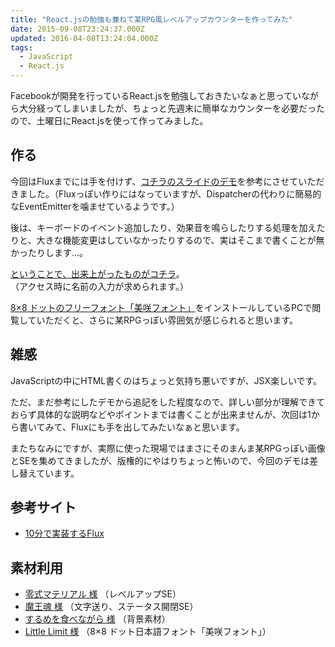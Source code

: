 ```yaml
---
title: "React.jsの勉強も兼ねて某RPG風レベルアップカウンターを作ってみた"
date: 2015-09-08T23:24:37.000Z
updated: 2016-04-08T13:24:04.000Z
tags: 
  - JavaScript
  - React.js
---
```



Facebookが開発を行っているReact.jsを勉強しておきたいなぁと思っていながら大分経ってしまいましたが、ちょっと先週末に簡単なカウンターを必要だったので、土曜日にReact.jsを使って作ってみました。


## 作る

今回はFluxまでには手を付けず、[コチラのスライドのデモ](http://azu.github.io/slide/react-meetup/flux.html)を参考にさせていただきました。（Fluxっぽい作りにはなっていますが、Dispatcherの代わりに簡易的なEventEmitterを噛ませているようです。）

後は、キーボードのイベント追加したり、効果音を鳴らしたりする処理を加えたりと、大きな機能変更はしていなかったりするので、実はそこまで書くことが無かったりします…。

[ということで、出来上がったものがコチラ](http://demo.sus-happy.net/counter/)。  
 （アクセス時に名前の入力が求められます。）

[8×8 ドットのフリーフォント「美咲フォント」](http://www.geocities.jp/littlimi/misaki.htm)をインストールしているPCで閲覧していただくと、さらに某RPGっぽい雰囲気が感じられると思います。


## 雑感

JavaScriptの中にHTML書くのはちょっと気持ち悪いですが、JSX楽しいです。

ただ、まだ参考にしたデモから追記をした程度なので、詳しい部分が理解できておらず具体的な説明などやポイントまでは書くことが出来ませんが、次回は1から書いてみて、Fluxにも手を出してみたいなぁと思います。

またちなみにですが、実際に使った現場ではまさにそのまんま某RPGっぽい画像とSEを集めてきましたが、版権的にやはりちょっと怖いので、今回のデモは差し替えています。


## 参考サイト

- [10分で実装するFlux](http://azu.github.io/slide/react-meetup/flux.html)


## 素材利用

- [零式マテリアル 様](http://www.zero-matter.com/) （レベルアップSE）
- [魔王魂 様](http://maoudamashii.jokersounds.com/) （文字送り、ステータス開閉SE）
- [するめを食べながら 様](http://blog.livedoor.jp/ata_rime/archives/39001614.html) （背景素材）
- [Little Limit 様](http://www.geocities.jp/littlimi/) （8×8 ドット日本語フォント「美咲フォント」）


